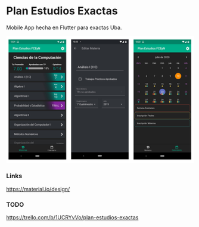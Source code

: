 # Plan Estudios Exactas

Mobile App hecha en Flutter para exactas Uba.  

![screenshots](screenshots.png)

### Links
https://material.io/design/

### TODO
https://trello.com/b/1UCRYvVo/plan-estudios-exactas
